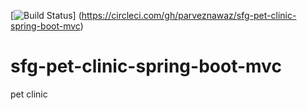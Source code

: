 [![Build Status](https://circleci.com/gh/parveznawaz/sfg-pet-clinic-spring-boot-mvc.svg?style=svg)]
(https://circleci.com/gh/parveznawaz/sfg-pet-clinic-spring-boot-mvc)

# sfg-pet-clinic-spring-boot-mvc
pet clinic 

